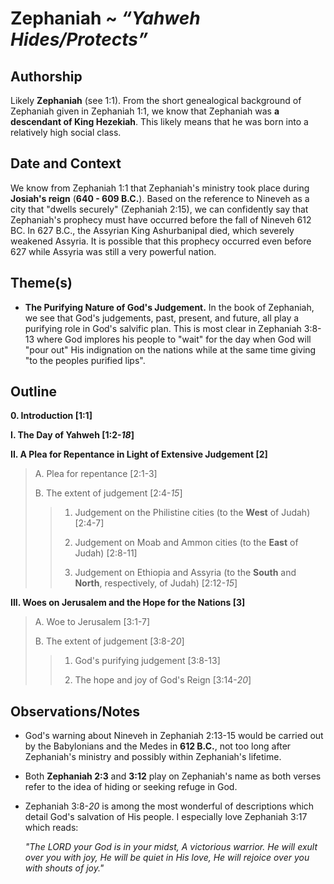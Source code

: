 # Zephaniah ~ *“Yahweh Hides/Protects”*


## Authorship
Likely **Zephaniah** (see 1:1). From the short genealogical background of Zephaniah given in Zephaniah 1:1, we know that Zephaniah was **a descendant of King Hezekiah**. This likely means that he was born into a relatively high social class.


## Date and Context
We know from Zephaniah 1:1 that Zephaniah's ministry took place during **Josiah's reign** (**640 - 609 B.C.**). Based on the reference to Nineveh as a city that "dwells securely" (Zephaniah 2:15), we can confidently say that Zephaniah's prophecy must have occurred before the fall of Nineveh 612 BC. In 627 B.C., the Assyrian King Ashurbanipal died, which severely weakened Assyria. It is possible that this prophecy occurred even before 627 while Assyria was still a very powerful nation.


## Theme(s)
- **The Purifying Nature of God's Judgement.** In the book of Zephaniah, we see that God's judgements, past, present, and future, all play a purifying role in God's salvific plan. This is most clear in Zephaniah 3:8-13 where God implores his people to "wait" for the day when God will "pour out" His indignation on the nations while at the same time giving "to the peoples purified lips".


## Outline
**0. Introduction  [1:1]**

**I. The Day of Yahweh  [1:2-*18*]**

**II. A Plea for Repentance in Light of Extensive Judgement  [2]**

  > A. Plea for repentance  [2:1-3]
  > 
  > B. The extent of judgement  [2:4-*15*]
  > 
  >   > 1. Judgement on the Philistine cities (to the **West** of Judah)  [2:4-7]
  >   > 
  >   > 2. Judgement on Moab and Ammon cities (to the **East** of Judah)  [2:8-11]
  >   > 
  >   > 3. Judgement on Ethiopia and Assyria (to the **South** and **North**, respectively, of Judah)  [2:12-*15*]

**III. Woes on Jerusalem and the Hope for the Nations  [3]**

  > A. Woe to Jerusalem  [3:1-7]
  > 
  > B. The extent of judgement  [3:8-*20*]
  > 
  >   > 1. God's purifying judgement  [3:8-13]
  >   > 
  >   > 2. The hope and joy of God's Reign  [3:14-*20*]


## Observations/Notes
- God's warning about Nineveh in Zephaniah 2:13-15 would be carried out by the Babylonians and the Medes in **612 B.C.**, not too long after Zephaniah's ministry and possibly within Zephaniah's lifetime.
- Both **Zephaniah 2:3** and **3:12** play on Zephaniah's name as both verses refer to the idea of hiding or seeking refuge in God.
- Zephaniah 3:8-*20* is among the most wonderful of descriptions which detail God's salvation of His people. I especially love Zephaniah 3:17 which reads:

  *"The LORD your God is in your midst, A victorious warrior. He will exult over you with joy, He will be quiet in His love, He will rejoice over you with shouts of joy."*
